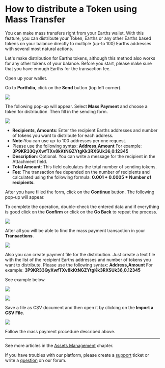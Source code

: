 # How to distribute a Token using Mass Transfer

You can make mass transfers right from your Earths wallet.
With this feature, you can distribute your Token, Earths or any other Earths based tokens on your balance directly to multiple (up-to 100) Earths addresses with several most natural actions.

Let's make distribution for Earths tokens, although this method also works for any other tokens of your balance. Before you start, please make sure that you have enough Earths for the transaction fee.

Open up your wallet.

Go to **Portfolio**, click on the **Send** button (top left corner).

![](/_assets/mass_transfer_01.png)

The following pop-up will appear.
Select **Mass Payment** and choose a token for distribution.
Then fill in the sending form.

![](/_assets/mass_transfer_02.png)

* **Recipients, Amounts**: Enter the recipient Earths addresses and number of tokens you want to distribute for each address.
* **Note**:You can use up-to 100 addresses per one request.
* Please use the following syntax: **Address,Amount** For example: **3P9KR33QyXwfTXv8kKtNGZYtgKk3RXSUk36**,**0.12345**
* **Description**: Optional. You can write a message for the recipient in the Attachment field.
* **Total Amount**: This field calculates the total number of sending tokens.
* **Fee**: The transaction fee depended on the number of recipients and calculated using the following formula: **0.001 + 0.0005 * Number of recipients**.

After you have filled the form, click on the **Continue** button.
The following pop-up will appear.

To complete the operation, double-check the entered data and if everything is good click on the **Confirm** or click on the **Go Back** to repeat the process.

![](/_assets/mass_transfer_03.png)

After all you will be able to find the mass payment transaction in your **Transactions**.

![](/_assets/mass_transfer_04.png)

Also you can create payment file for the distribution.
Just create a text file with the list of the recipient Earths addresses and number of tokens you want to distribute.
Please use the following syntax: **Address,Amount** For example: **3P9KR33QyXwfTXv8kKtNGZYtgKk3RXSUk36,0.12345**

See example below.

![](/_assets/mass_transfer_05.png)

![](/_assets/mass_transfer_06.png)

Save a file as CSV document and then open it by clicking on the **Import a CSV File**.

![](/_assets/mass_transfer_07.png)

Follow the mass payment procedure described above.

___

See more articles in the [Assets Management](/earths-client/assets-management.md) chapter.

If you have troubles with our platform, please create a [support](https://support.earths.ga/) ticket or write a [question](https://forum.earths.ga/) on our forum.
